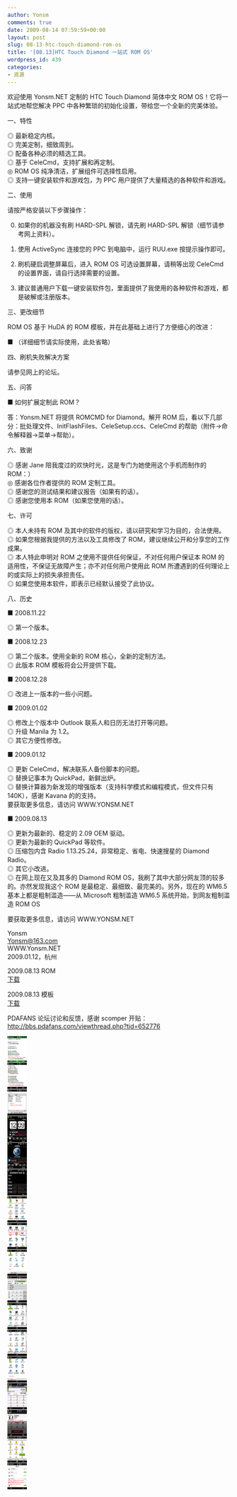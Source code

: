 ```yaml
---
author: Yonsm
comments: true
date: 2009-08-14 07:59:59+00:00
layout: post
slug: 08-13-htc-touch-diamond-rom-os
title: '[08.13]HTC Touch Diamond 一站式 ROM OS'
wordpress_id: 439
categories:
- 资源
---
```


欢迎使用 Yonsm.NET 定制的 HTC Touch Diamond 简体中文 ROM OS！它将一站式地帮您解决 PPC 中各种繁琐的初始化设置，带给您一个全新的完美体验。  
  
  
一、特性  
  
 ◎ 最新稳定内核。  
 ◎ 完美定制，细致周到。  
 ◎ 配备各种必须的精选工具。  
 ◎ 基于 CeleCmd，支持扩展和再定制。  
 ◎ ROM OS 纯净清洁，扩展组件可选择性启用。  
 ◎ 支持一键安装软件和游戏包，为 PPC 用户提供了大量精选的各种软件和游戏。<!-- more -->  
  
  
二、使用  
  
 请按严格安装以下步骤操作：  
  
 0. 如果你的机器没有刷 HARD-SPL 解锁，请先刷 HARD-SPL 解锁（细节请参考网上资料）。  
  
 1. 使用 ActiveSync 连接您的 PPC 到电脑中，运行 RUU.exe 按提示操作即可。  
  
 2. 刷机硬启调整屏幕后，进入 ROM OS 可选设置屏幕，请稍等出现 CeleCmd 的设置界面，请自行选择需要的设置。  
  
 3. 建议普通用户下载一键安装软件包，里面提供了我使用的各种软件和游戏，都是破解或注册版本。  
  
  
三、更改细节  
  
 ROM OS 基于 HuDA 的 ROM 模板，并在此基础上进行了方便细心的改进：  
  
 ■ （详细细节请实际使用，此处省略）  
  
  
四、刷机失败解决方案  
  
 请参见网上的论坛。  
  
  
五、问答  
  
 ■ 如何扩展定制此 ROM？  
  
 答：Yonsm.NET 将提供 ROMCMD for Diamond。解开 ROM 后，看以下几部分：批处理文件、InitFlashFiles、CeleSetup.ccs、CeleCmd 的帮助（附件->命令解释器->菜单->帮助）。  
  
  
六、致谢  
  
 ◎ 感谢 Jane 陪我度过的欢快时光，这是专门为她使用这个手机而制作的 ROM：）  
 ◎ 感谢各位作者提供的 ROM 定制工具。  
 ◎ 感谢您的测试结果和建议报告（如果有的话）。  
 ◎ 感谢您使用本 ROM（如果您使用的话）。  
  
  
七、许可  
  
 ◎ 本人未持有 ROM 及其中的软件的版权，请以研究和学习为目的，合法使用。  
 ◎ 如果您根据我提供的方法以及工具修改了 ROM，建议继续公开和分享您的工作成果。  
 ◎ 本人特此申明对 ROM 之使用不提供任何保证，不对任何用户保证本 ROM 的适用性，不保证无故障产生；亦不对任何用户使用此 ROM 所遭遇到的任何理论上的或实际上的损失承担责任。  
 ◎ 如果您使用本软件，即表示已经默认接受了此协议。  
  
  
八、历史  
  
 ■ 2008.11.22  
  
  ◎ 第一个版本。  
  
 ■ 2008.12.23  
  
  ◎ 第二个版本。使用全新的 ROM 核心，全新的定制方法。  
  ◎ 此版本 ROM 模板将会公开提供下载。  
  
 ■ 2008.12.28  
  
  ◎ 改进上一版本的一些小问题。  
  
 ■ 2009.01.02  
  
  ◎  修改上个版本中 Outlook 联系人和日历无法打开等问题。  
  ◎  升级 Manila 为 1.2。  
  ◎  其它方便性修改。  
  
 ■ 2009.01.12  
  
  ◎  更新 CeleCmd，解决联系人备份脚本的问题。  
  ◎  替换记事本为 QuickPad，新鲜出炉。  
  ◎  替换计算器为新发现的增强版本（支持科学模式和编程模式，但文件只有140K），感谢 Kavana 的的支持。  
要获取更多信息，请访问 WWW.YONSM.NET  
  
  
■ 2009.08.13  
  
  ◎  更新为最新的、稳定的 2.09 OEM 驱动。  
  ◎  更新为最新的 QuickPad 等软件。  
  ◎  压缩包内含 Radio 1.13.25.24，非常稳定、省电、快速搜星的 Diamond Radio。  
  ◎  其它小改进。  
  ◎  在网上现在又及其多的 Diamond ROM OS，我刷了其中大部分网友顶的较多的。亦然发现我这个 ROM 是最稳定、最细致、最完美的。另外，现在的 WM6.5 基本上都是粗制滥造——从 Microsoft 粗制滥造 WM6.5 系统开始，到网友粗制滥造 ROM OS   
  
要获取更多信息，请访问 WWW.YONSM.NET  
  
  
Yonsm  
Yonsm@163.com  
WWW.Yonsm.NET  
2009.01.12，杭州  
  
  
2009.08.13 ROM  
[下载](/assets/Diamond.Yonsm.2009.08.13.rar)  
  
  
2009.08.13 模板  
[下载](/assets/Diamond.Kitchen.Yonsm.2009.08.13.zip)  
  
  
PDAFANS 论坛讨论和反馈，感谢 scomper 开贴：  
http://bbs.pdafans.com/viewthread.php?tid=652776  
  
[![](/assets/Diamond.Yonsm.png)](/assets/Diamond.Yonsm.png)
